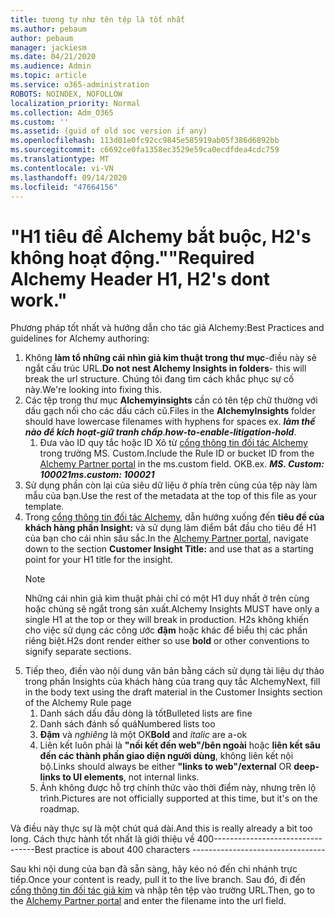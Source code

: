 ```yaml
---
title: tương tự như tên tệp là tốt nhất
ms.author: pebaum
author: pebaum
manager: jackiesm
ms.date: 04/21/2020
ms.audience: Admin
ms.topic: article
ms.service: o365-administration
ROBOTS: NOINDEX, NOFOLLOW
localization_priority: Normal
ms.collection: Adm_O365
ms.custom: ''
ms.assetid: (guid of old soc version if any)
ms.openlocfilehash: 113d01e0fc92cc9845e585919ab05f386d6892bb
ms.sourcegitcommit: c6692ce0fa1358ec3529e59ca0ecdfdea4cdc759
ms.translationtype: MT
ms.contentlocale: vi-VN
ms.lasthandoff: 09/14/2020
ms.locfileid: "47664156"
---
```

# <a name="required-alchemy-header-h1-h2s-dont-work"></a><span data-ttu-id="ed933-102">"H1 tiêu đề Alchemy bắt buộc, H2's không hoạt động."</span><span class="sxs-lookup"><span data-stu-id="ed933-102">"Required Alchemy Header H1, H2's dont work."</span></span>
<span data-ttu-id="ed933-103">Phương pháp tốt nhất và hướng dẫn cho tác giả Alchemy:</span><span class="sxs-lookup"><span data-stu-id="ed933-103">Best Practices and guidelines for Alchemy authoring:</span></span>

1. <span data-ttu-id="ed933-104">Không **làm tổ những cái nhìn giả kim thuật trong thư mục**-điều này sẽ ngắt cấu trúc URL.</span><span class="sxs-lookup"><span data-stu-id="ed933-104">**Do not nest Alchemy Insights in folders**- this will break the url structure.</span></span> <span data-ttu-id="ed933-105">Chúng tôi đang tìm cách khắc phục sự cố này.</span><span class="sxs-lookup"><span data-stu-id="ed933-105">We're looking into fixing this.</span></span>
1. <span data-ttu-id="ed933-106">Các tệp trong thư mục **Alchemyinsights** cần có tên tệp chữ thường với dấu gạch nối cho các dấu cách cũ.</span><span class="sxs-lookup"><span data-stu-id="ed933-106">Files in the **AlchemyInsights** folder should have lowercase filenames with hyphens for spaces ex.</span></span> <span data-ttu-id="ed933-107">***làm thế nào để kích hoạt-giữ tranh chấp***.</span><span class="sxs-lookup"><span data-stu-id="ed933-107">***how-to-enable-litigation-hold***.</span></span>
    1. <span data-ttu-id="ed933-108">Đưa vào ID quy tắc hoặc ID Xô từ [cổng thông tin đối tác Alchemy](https://alchemyportal.azurewebsites.net) trong trường MS. Custom.</span><span class="sxs-lookup"><span data-stu-id="ed933-108">Include the Rule ID or bucket ID from the [Alchemy Partner portal](https://alchemyportal.azurewebsites.net) in the ms.custom field.</span></span> <span data-ttu-id="ed933-109">OKB.</span><span class="sxs-lookup"><span data-stu-id="ed933-109">ex.</span></span> <span data-ttu-id="ed933-110">***MS. Custom: 100021***</span><span class="sxs-lookup"><span data-stu-id="ed933-110">***ms.custom: 100021***</span></span>
1. <span data-ttu-id="ed933-111">Sử dụng phần còn lại của siêu dữ liệu ở phía trên cùng của tệp này làm mẫu của bạn.</span><span class="sxs-lookup"><span data-stu-id="ed933-111">Use the rest of the metadata at the top of this file as your template.</span></span>
1. <span data-ttu-id="ed933-112">Trong [cổng thông tin đối tác Alchemy](https://alchemyportal.azurewebsites.net), dẫn hướng xuống đến **tiêu đề của khách hàng phần Insight:** và sử dụng làm điểm bắt đầu cho tiêu đề H1 của bạn cho cái nhìn sâu sắc.</span><span class="sxs-lookup"><span data-stu-id="ed933-112">In the [Alchemy Partner portal](https://alchemyportal.azurewebsites.net), navigate down to the section **Customer Insight Title:** and use that as a starting point for your H1 title for the insight.</span></span> 
    > [!NOTE]
    > <span data-ttu-id="ed933-113">Những cái nhìn giả kim thuật phải chỉ có một H1 duy nhất ở trên cùng hoặc chúng sẽ ngắt trong sản xuất.</span><span class="sxs-lookup"><span data-stu-id="ed933-113">Alchemy Insights MUST have only a single H1 at the top or they will break in production.</span></span> <span data-ttu-id="ed933-114">H2s không khiến cho việc sử dụng các công ước **đậm** hoặc khác để biểu thị các phần riêng biệt.</span><span class="sxs-lookup"><span data-stu-id="ed933-114">H2s dont render either so use **bold** or other conventions to signify separate sections.</span></span>
1. <span data-ttu-id="ed933-115">Tiếp theo, điền vào nội dung văn bản bằng cách sử dụng tài liệu dự thảo trong phần Insights của khách hàng của trang quy tắc Alchemy</span><span class="sxs-lookup"><span data-stu-id="ed933-115">Next, fill in the body text using the draft material in the Customer Insights section of the Alchemy Rule page</span></span>
    1. <span data-ttu-id="ed933-116">Danh sách dấu đầu dòng là tốt</span><span class="sxs-lookup"><span data-stu-id="ed933-116">Bulleted lists are fine</span></span>
    1. <span data-ttu-id="ed933-117">Danh sách đánh số quá</span><span class="sxs-lookup"><span data-stu-id="ed933-117">Numbered lists too</span></span>
    1. <span data-ttu-id="ed933-118">**Đậm** và *nghiêng* là một OK</span><span class="sxs-lookup"><span data-stu-id="ed933-118">**Bold** and *italic* are a-ok</span></span>
    1. <span data-ttu-id="ed933-119">Liên kết luôn phải là **"nối kết đến web"/bên ngoài** hoặc **liên kết sâu đến các thành phần giao diện người dùng**, không liên kết nội bộ.</span><span class="sxs-lookup"><span data-stu-id="ed933-119">Links should always be either **"links to web"/external** OR **deep-links to UI elements**, not internal links.</span></span>
    1. <span data-ttu-id="ed933-120">Ảnh không được hỗ trợ chính thức vào thời điểm này, nhưng trên lộ trình.</span><span class="sxs-lookup"><span data-stu-id="ed933-120">Pictures are not officially supported at this time, but it's on the roadmap.</span></span>

<span data-ttu-id="ed933-121">Và điều này thực sự là một chút quá dài.</span><span class="sxs-lookup"><span data-stu-id="ed933-121">And this is really already a bit too long.</span></span> <span data-ttu-id="ed933-122">Cách thực hành tốt nhất là giới thiệu về 400---------------------------------</span><span class="sxs-lookup"><span data-stu-id="ed933-122">Best practice is about 400 characters ---------------------------------</span></span>

<span data-ttu-id="ed933-123">Sau khi nội dung của bạn đã sẵn sàng, hãy kéo nó đến chi nhánh trực tiếp.</span><span class="sxs-lookup"><span data-stu-id="ed933-123">Once your content is ready, pull it to the live branch.</span></span> <span data-ttu-id="ed933-124">Sau đó, đi đến [cổng thông tin đối tác giả kim](https://alchemyportal.azurewebsites.net) và nhập tên tệp vào trường URL.</span><span class="sxs-lookup"><span data-stu-id="ed933-124">Then, go to the [Alchemy Partner portal](https://alchemyportal.azurewebsites.net) and enter the filename into the url field.</span></span> 